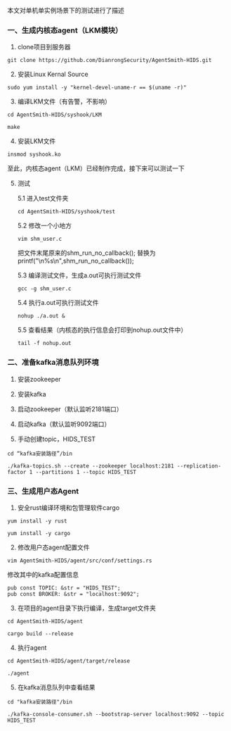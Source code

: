 本文对单机单实例场景下的测试进行了描述

### 一、生成内核态agent（LKM模块）

1. clone项目到服务器

`git clone https://github.com/DianrongSecurity/AgentSmith-HIDS.git`

2. 安装Linux Kernal Source

`sudo yum install -y "kernel-devel-uname-r == $(uname -r)"`

3. 编译LKM文件（有告警，不影响）

`cd AgentSmith-HIDS/syshook/LKM`

`make`

4. 安装LKM文件

`insmod syshook.ko`

至此，内核态agent（LKM）已经制作完成，接下来可以测试一下

5. 测试

   5.1 进入test文件夹

   `cd AgentSmith-HIDS/syshook/test`

   5.2 修改一个小地方

   `vim shm_user.c`

   把文件末尾原来的shm_run_no_callback(); 替换为 printf("\n%s\n",shm_run_no_callback());  

   5.3 编译测试文件，生成a.out可执行测试文件

   `gcc -g shm_user.c`

   5.4 执行a.out可执行测试文件

   `nohup ./a.out &`

   5.5 查看结果（内核态的执行信息会打印到nohup.out文件中）

   `tail -f nohup.out`



### 二、准备kafka消息队列环境

1. 安装zookeeper
2. 安装kafka
3. 启动zookeeper（默认监听2181端口）

4. 启动kafka（默认监听9092端口）
5. 手动创建topic，HIDS_TEST

`cd “kafka安装路径”/bin`

`./kafka-topics.sh --create --zookeeper localhost:2181 --replication-factor 1 --partitions 1 --topic HIDS_TEST`



### 三、生成用户态Agent

1. 安全rust编译环境和包管理软件cargo

`yum install -y rust`

`yum install -y cargo`

2. 修改用户态agent配置文件

`vim AgentSmith-HIDS/agent/src/conf/settings.rs`

修改其中的kafka配置信息

```pub const BROKER: &str = "localhost:9092";
pub const TOPIC: &str = "HIDS_TEST";
pub const BROKER: &str = "localhost:9092";
```

3. 在项目的agent目录下执行编译，生成target文件夹

`cd AgentSmith-HIDS/agent`

`cargo build --release`

4. 执行agent

`cd AgentSmith-HIDS/agent/target/release`

`./agent`

5. 在kafka消息队列中查看结果

`cd "kafka安装路径"/bin`

`./kafka-console-consumer.sh --bootstrap-server localhost:9092 --topic HIDS_TEST`


